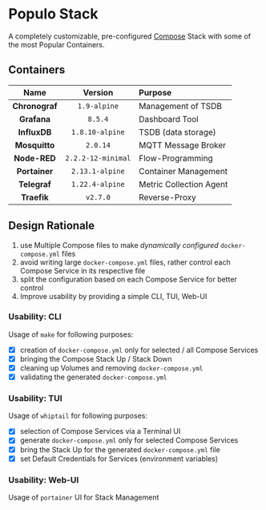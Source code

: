 # Populo Stack

A completely customizable, pre-configured [Compose][1] Stack with some of the most Popular Containers.

## Containers

| Name           | Version            | Purpose                 |
|:--------------:|:------------------:|:------------------------| 
| __Chronograf__ | `1.9-alpine`       | Management of TSDB      |
| __Grafana__    | `8.5.4`            | Dashboard Tool          |
| __InfluxDB__   | `1.8.10-alpine`    | TSDB (data storage)     |
| __Mosquitto__  | `2.0.14`           | MQTT Message Broker     | 
| __Node-RED__   | `2.2.2-12-minimal` | Flow-Programming        |
| __Portainer__  | `2.13.1-alpine`    | Container Management    |
| __Telegraf__   | `1.22.4-alpine`    | Metric Collection Agent |
| __Traefik__    | `v2.7.0`           | Reverse-Proxy           |

## Design Rationale

1. use Multiple Compose files to make _dynamically configured_ `docker-compose.yml` files
2. avoid writing large `docker-compose.yml` files, rather control each Compose Service in its respective file
3. split the configuration based on each Compose Service for better control
4. Improve usability by providing a simple CLI, TUI, Web-UI

### Usability: CLI

Usage of `make` for following purposes:

- [x] creation of `docker-compose.yml` only for selected / all Compose Services
- [x] bringing the Compose Stack Up / Stack Down
- [x] cleaning up Volumes and removing `docker-compose.yml`
- [x] validating the generated `docker-compose.yml`

### Usability: TUI

Usage of `whiptail` for following purposes:

- [x] selection of Compose Services via a Terminal UI
- [x] generate `docker-compose.yml` only for selected Compose Services
- [x] bring the Stack Up for the generated `docker-compose.yml` file
- [x] set Default Credentials for Services (environment variables)

### Usability: Web-UI

Usage of `portainer` UI for Stack Management


[1]: https://docs.docker.com/compose/